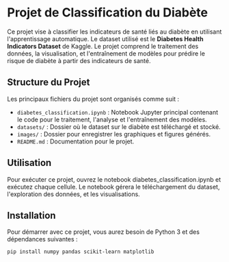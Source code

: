 # Projet de Classification du Diabète

Ce projet vise à classifier les indicateurs de santé liés au diabète en utilisant l'apprentissage automatique. Le dataset utilisé est le **Diabetes Health Indicators Dataset** de Kaggle. Le projet comprend le traitement des données, la visualisation, et l'entraînement de modèles pour prédire le risque de diabète à partir des indicateurs de santé.

## Structure du Projet

Les principaux fichiers du projet sont organisés comme suit :

- `diabetes_classification.ipynb` : Notebook Jupyter principal contenant le code pour le traitement, l'analyse et l'entraînement des modèles.
- `datasets/` : Dossier où le dataset sur le diabète est téléchargé et stocké.
- `images/` : Dossier pour enregistrer les graphiques et figures générés.
- `README.md` : Documentation pour le projet.

## Utilisation
Pour exécuter ce projet, ouvrez le notebook diabetes_classification.ipynb et exécutez chaque cellule. Le notebook gérera le téléchargement du dataset, l'exploration des données, et les visualisations.

## Installation

Pour démarrer avec ce projet, vous aurez besoin de Python 3 et des dépendances suivantes :
```bash
pip install numpy pandas scikit-learn matplotlib
